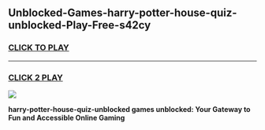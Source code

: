 
## Unblocked-Games-harry-potter-house-quiz-unblocked-Play-Free-s42cy
<h3>
<a href="https://premium76.site?title=harry-potter-house-quiz-unblocked&ref=10A">CLICK TO PLAY</a></h3>
<hr>

<h3>
<a href="https://premium76.site?title=harry-potter-house-quiz-unblocked&ref=10A">CLICK 2 PLAY</a>
  
</h3>

<a href="https://premium76.site?title=harry-potter-house-quiz-unblocked&ref=10A"><img src="https://clearcache.store/games.png"></a>


**harry-potter-house-quiz-unblocked games unblocked: Your Gateway to Fun and Accessible Online Gaming**

